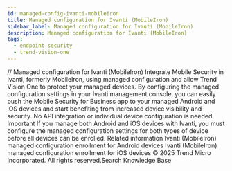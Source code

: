```yaml
---
id: managed-config-ivanti-mobileiron
title: Managed configuration for Ivanti (MobileIron)
sidebar_label: Managed configuration for Ivanti (MobileIron)
description: Managed configuration for Ivanti (MobileIron)
tags:
  - endpoint-security
  - trend-vision-one
---
```


/*<![CDATA[*/ $('#title').html($('meta[name=map-description]').attr('content')); /*]]>*/ Managed configuration for Ivanti (MobileIron) Integrate Mobile Security in Ivanti, formerly MobileIron, using managed configuration and allow Trend Vision One to protect your managed devices. By configuring the managed configuration settings in your Ivanti management console, you can easily push the Mobile Security for Business app to your managed Android and iOS devices and start benefiting from increased device visibility and security. No API integration or individual device configuration is needed. Important If you manage both Android and iOS devices with Ivanti, you must configure the managed configuration settings for both types of device before all devices can be enrolled. Related information Ivanti (MobileIron) managed configuration enrollment for Android devices Ivanti (MobileIron) managed configuration enrollment for iOS devices © 2025 Trend Micro Incorporated. All rights reserved.Search Knowledge Base